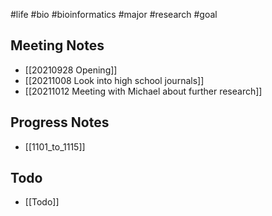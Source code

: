 #life #bio #bioinformatics #major #research #goal 

## Meeting Notes
- [[20210928 Opening]]
- [[20211008 Look into high school journals]]
- [[20211012 Meeting with Michael about further research]]


## Progress Notes
- [[1101_to_1115]]

## Todo
- [[Todo]]